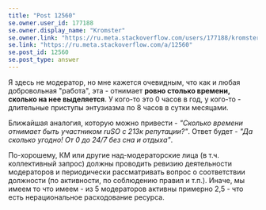 ```yaml
---
title: "Post 12560"
se.owner.user_id: 177188
se.owner.display_name: "Kromster"
se.owner.link: "https://ru.meta.stackoverflow.com/users/177188/kromster"
se.link: "https://ru.meta.stackoverflow.com/a/12560"
se.post_id: 12560
se.post_type: answer
---
```

<p>Я здесь не модератор, но мне кажется очевидным, что как и любая добровольная &quot;работа&quot;, эта - отнимает <strong>ровно столько времени, сколько на нее выделяется</strong>. У кого-то это 0 часов в год, у кого-то - длительные приступы энтузиазма по 8 часов в сутки месяцами.</p>
<p>Ближайшая аналогия, которую можно привести - <em>&quot;Сколько времени отнимает быть участником ruSO с 213к репутации?&quot;</em>. Ответ будет - <em>&quot;Да сколько угодно! От 0 до 24/7 без сна и отдыха&quot;</em>.</p>
<p>По-хорошему, КМ или другие над-модераторские лица (в т.ч. коллективный запрос) должны проводить ревизию деятельности модераторов и периодически рассматривать вопрос о соответствии должности (по активности, по соблюдению правил и т.п.). Иначе, мы имеем то что имеем - из 5 модераторов активны примерно 2,5 - что есть нерациональное расходование ресурса.</p>
